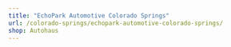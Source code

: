 ```yaml
---
title: "EchoPark Automotive Colorado Springs"
url: /colorado-springs/echopark-automotive-colorado-springs/
shop: Autohaus
---
```

